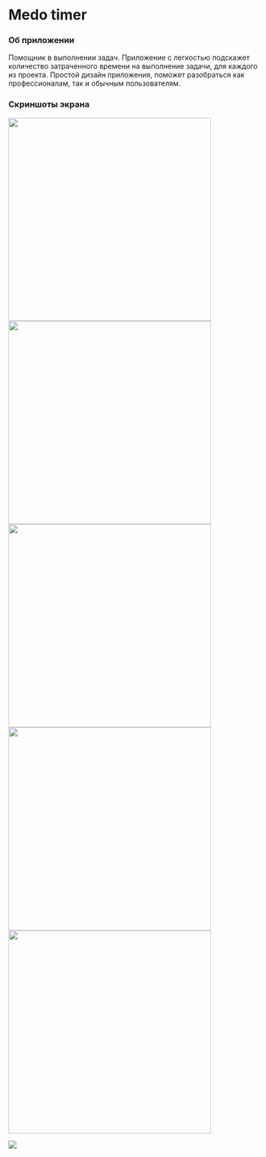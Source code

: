 # Medo timer

### Об приложении
Помощник в выполнении задач. Приложение с легкостью подскажет количество затраченного времени на выполнение задачи, для каждого из проекта. Простой дизайн приложения, поможет разобраться как профессионалам, так и обычным пользователям.

### Скриншоты экрана 
<img src="https://raw.githubusercontent.com/allakin/time-tracker/master/Media/1.png" width="402"> <img src="https://raw.githubusercontent.com/allakin/time-tracker/master/Media/2.png" width="402"> <img src="https://raw.githubusercontent.com/allakin/time-tracker/master/Media/3.png" width="402"> <img src="https://raw.githubusercontent.com/allakin/time-tracker/master/Media/4.png" width="402"> <img src="https://raw.githubusercontent.com/allakin/time-tracker/master/Media/5.png" width="402">

[![](https://raw.githubusercontent.com/allakin/time-tracker/master/Media/app-store.png)](https://itunes.apple.com/ru/app/mebo-timer/id1447819944?mt=8)




